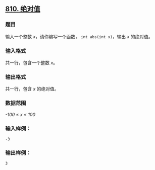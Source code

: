 ## [810. 绝对值](https://www.acwing.com/problem/content/812/)

### 题目

输入一个整数 *x*，请你编写一个函数， `int abs(int x)`，输出 *x* 的绝对值。

### 输入格式

共一行，包含一个整数 *x*。

### 输出格式

共一行，包含 *x* 的绝对值。

### 数据范围

*-100 ≤ x ≤ 100*

### 输入样例：

```
-3
```

### 输出样例：

```
3
```
